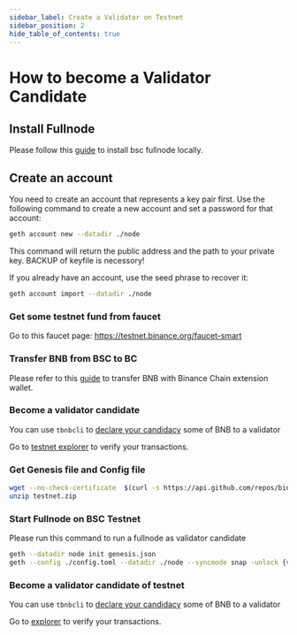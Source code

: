 ```yaml
---
sidebar_label: Create a Validator on Testnet
sidebar_position: 2
hide_table_of_contents: true
---
```


# How to become a Validator Candidate

## Install Fullnode

Please follow this [guide](fullnode.md) to install bsc fullnode locally.

## Create an account

You need to create an account that represents a key pair first. Use the following command to create a new account and set a password for that account:
```bash
geth account new --datadir ./node
```

This command will return the public address and the path to your private key. BACKUP of keyfile is necessory!

If you already have an account, use the seed phrase to recover it:

```bash
geth account import --datadir ./node
```

### Get some testnet fund from faucet

Go to this faucet page: <https://testnet.binance.org/faucet-smart>

### Transfer BNB from BSC to BC

Please refer to this [guide](https://binance-wallet.gitbook.io/binance-chain-extension-wallet/best-practice/transfer-testnet-bnb-from-bsc-to-bc) to transfer BNB with Binance Chain extension wallet.


### Become a validator candidate

You can use `tbnbcli` to [declare your candidacy](../stake/cli-commands.md) some of BNB to a validator

Go to [testnet explorer](https://testnet-explorer.binance.org/) to verify your transactions.

### Get Genesis file and Config file
```bash
wget --no-check-certificate  $(curl -s https://api.github.com/repos/binance-chain/bsc/releases/latest |grep browser_ |grep testnet |cut -d\" -f4)
unzip testnet.zip
```

### Start Fullnode on BSC Testnet

Please run this command to run a fullnode as validator candidate

```bash
geth --datadir node init genesis.json
geth --config ./config.toml --datadir ./node --syncmode snap -unlock {validator-address} --mine --allow-insecure-unlock 
```

### Become a validator candidate of testnet

You can use `tbnbcli` to [declare your candidacy](../stake/cli-commands.md) some of BNB to a validator

Go to [explorer](https://testnet-explorer.binance.org/) to verify your transactions.